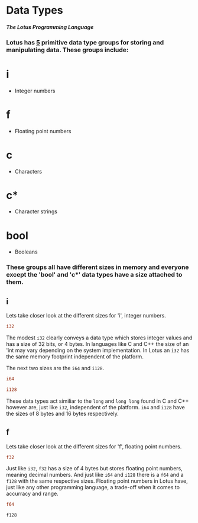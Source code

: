 # Data Types

#### _The Lotus Programming Language_

### Lotus has <u>5</u> primitive data type groups for storing and manipulating data. These groups include:

# i

- Integer numbers

# f

- Floating point numbers

# c

- Characters

# c\*

- Character strings

# bool

- Booleans

### These groups all have different sizes in memory and everyone except the 'bool' and 'c\*' data types have a size attached to them.

## i

Lets take closer look at the different sizes for 'i', integer numbers.

```rust
i32
```

The modest `i32` clearly conveys a data type which stores integer values and has a size of 32 bits, or 4 bytes. In languages like C and C++ the size of an 'int may vary depending on the system implementation. In Lotus an `i32` has the same memory footprint independent of the platform.

The next two sizes are the `i64` and `i128`.

```rust
i64
```

```rust
i128
```

These data types act similiar to the `long` and `long long` found in C and C++ however are, just like `i32`, independent of the platform. `i64` and `i128` have the sizes of 8 bytes and 16 bytes respectively.

## f

Lets take closer look at the different sizes for 'f', floating point numbers.

```rust
f32
```

Just like `i32`, `f32` has a size of 4 bytes but stores floating point numbers, meaning decimal numbers. And just like `i64` and `i128` there is a `f64` and a `f128` with the same respective sizes. Floating point numbers in Lotus have, just like any other programming language, a trade-off when it comes to accurracy and range.

```rust
f64
```

```rust
f128
```
